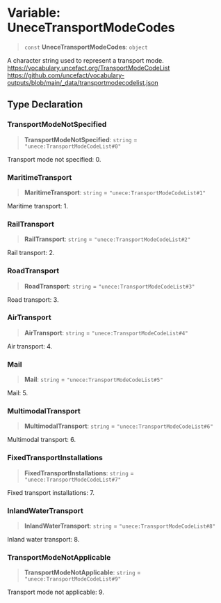 # Variable: UneceTransportModeCodes

> `const` **UneceTransportModeCodes**: `object`

A character string used to represent a transport mode.
https://vocabulary.uncefact.org/TransportModeCodeList
https://github.com/uncefact/vocabulary-outputs/blob/main/_data/transportmodecodelist.json

## Type Declaration

### TransportModeNotSpecified

> **TransportModeNotSpecified**: `string` = `"unece:TransportModeCodeList#0"`

Transport mode not specified: 0.

### MaritimeTransport

> **MaritimeTransport**: `string` = `"unece:TransportModeCodeList#1"`

Maritime transport: 1.

### RailTransport

> **RailTransport**: `string` = `"unece:TransportModeCodeList#2"`

Rail transport: 2.

### RoadTransport

> **RoadTransport**: `string` = `"unece:TransportModeCodeList#3"`

Road transport: 3.

### AirTransport

> **AirTransport**: `string` = `"unece:TransportModeCodeList#4"`

Air transport: 4.

### Mail

> **Mail**: `string` = `"unece:TransportModeCodeList#5"`

Mail: 5.

### MultimodalTransport

> **MultimodalTransport**: `string` = `"unece:TransportModeCodeList#6"`

Multimodal transport: 6.

### FixedTransportInstallations

> **FixedTransportInstallations**: `string` = `"unece:TransportModeCodeList#7"`

Fixed transport installations: 7.

### InlandWaterTransport

> **InlandWaterTransport**: `string` = `"unece:TransportModeCodeList#8"`

Inland water transport: 8.

### TransportModeNotApplicable

> **TransportModeNotApplicable**: `string` = `"unece:TransportModeCodeList#9"`

Transport mode not applicable: 9.
